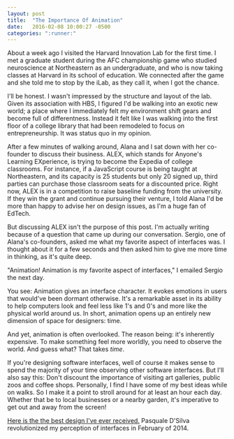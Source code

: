 ```yaml
---
layout: post
title:  "The Importance Of Animation"
date:   2016-02-08 10:00:27 -0500
categories: ":runner:"
---
```


<p>About a week ago I visited the Harvard Innovation Lab for the first time. I met a graduate student during the AFC championship game who studied neuroscience at Northeastern as an undergraduate, and who is now taking classes at Harvard in its school of education. We connected after the game and she told me to stop by the iLab, as they call it, when I got the chance.</p>

<p>I'll be honest. I wasn't impressed by the structure and layout of the lab. Given its association with HBS, I figured I'd be walking into an exotic new world; a place where I immediately felt my environment shift gears and become full of differentness. Instead it felt like I was walking into the first floor of a college library that had been remodeled to focus on entrepreneurship. It was status quo in my opinion.</p>

<p>After a few minutes of walking around, Alana and I sat down with her co-founder to discuss their business. ALEX, which stands for Anyone's Learning EXperience, is trying to become the Expedia of college classrooms. For instance, if a JavaScript course is being taught at Northeastern, and its capacity is 25 students but only 20 signed up, third parties can purchase those classroom seats for a discounted price. Right now, ALEX is in a competition to raise baseline funding from the university. If they win the grant and continue pursuing their venture, I told Alana I'd be more than happy to advise her on design issues, as I'm a huge fan of EdTech.</p>

<p>But discussing ALEX isn't the purpose of this post. I'm actually writing because of a question that came up during our conversation. Sergio, one of Alana's co-founders, asked me what my favorite aspect of interfaces was. I thought about it for a few seconds and then asked him to give me more time in thinking, as it's quite deep.</p>

<p>"Animation! Animation is my favorite aspect of interfaces," I emailed Sergio the next day.</p>

<p>You see: Animation gives an interface character. It evokes emotions in users that would've been dormant otherwise. It's a remarkable asset in its ability to help computers look and feel less like 1's and 0's and more like the physical world around us. In short, animation opens up an entirely new dimension of space for designers: time.</p>

<p>And yet, animation is often overlooked. The reason being: it's inherently expensive. To make something feel more worldly, you need to observe the world. And guess what? That takes <em>time</em>.</p>

<p>If you're designing software interfaces, well of course it makes sense to spend the majority of your time observing other software interfaces. But I'll also say this: Don't discount the importance of visiting art galleries, public zoos and coffee shops. Personally, I find I have some of my best ideas while on walks. So I make it a point to stroll around for at least an hour each day. Whether that be to local businesses or a nearby garden, it's imperative to get out and away from the screen!</p>

<p><a href="https://www.youtube.com/watch?v=TMe0WnkF1Lc">Here is the the best design I've ever received.</a> Pasquale D'Silva revolutionized my perception of interfaces in February of 2014.</p>
